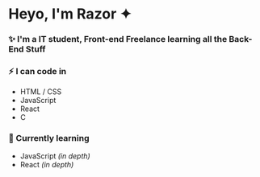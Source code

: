 # Heyo, I'm Razor ✦

### ✨ I'm a IT student, Front-end Freelance learning all the Back-End Stuff

### ⚡ I can code in 

 - HTML / CSS
 - JavaScript
 - React 
 - C
 
 ### 🌱 Currently learning
  - JavaScript *(in depth)*
  - React *(in depth)*
  
 

<!--
**RazorTheWolf/RazorTheWolf** is a ✨ _special_ ✨ repository because its `README.md` (this file) appears on your GitHub profile.
-->
